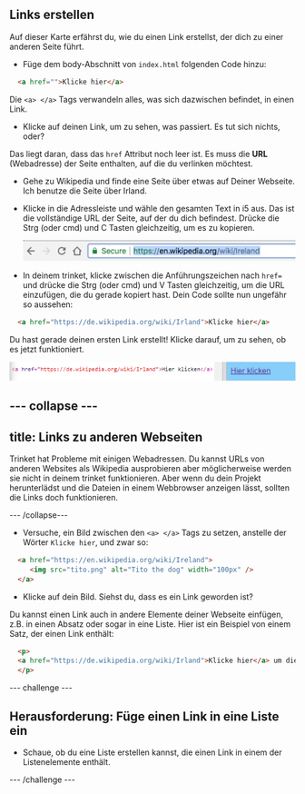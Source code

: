 ## Links erstellen

Auf dieser Karte erfährst du, wie du einen Link erstellst, der dich zu einer anderen Seite führt.

- Füge dem body-Abschnitt von `index.html` folgenden Code hinzu:

```html
  <a href="">Klicke hier</a>
```

Die `<a> </a>` Tags verwandeln alles, was sich dazwischen befindet, in einen Link.

- Klicke auf deinen Link, um zu sehen, was passiert. Es tut sich nichts, oder?

Das liegt daran, dass das `href` Attribut noch leer ist. Es muss die **URL** (Webadresse) der Seite enthalten, auf die du verlinken möchtest.

- Gehe zu Wikipedia und finde eine Seite über etwas auf Deiner Webseite. Ich benutze die Seite über Irland.

- Klicke in die Adressleiste und wähle den gesamten Text in i5 aus. Das ist die vollständige URL der Seite, auf der du dich befindest. Drücke die <kdb>Strg</kdb> (oder <kdb>cmd</kdb>) und <kdb>C</kdb> Tasten gleichzeitig, um es zu kopieren.
    
    ![URL in der Adressleiste](images/AddressBarURL.png)

- In deinem trinket, klicke zwischen die Anführungszeichen nach `href=` und drücke die <kdb>Strg</kdb> (oder <kdb>cmd</kdb>) und <kdb>V</kdb> Tasten gleichzeitig, um die URL einzufügen, die du gerade kopiert hast. Dein Code sollte nun ungefähr so ​​aussehen:

```html
  <a href="https://de.wikipedia.org/wiki/Irland">Klicke hier</a>
```

Du hast gerade deinen ersten Link erstellt! Klicke darauf, um zu sehen, ob es jetzt funktioniert.

![Link-Tag](images/egLinkTagWithURL.png)

## \--- collapse \---

## title: Links zu anderen Webseiten

Trinket hat Probleme mit einigen Webadressen. Du kannst URLs von anderen Websites als Wikipedia ausprobieren aber möglicherweise werden sie nicht in deinem trinket funktionieren. Aber wenn du dein Projekt herunterlädst und die Dateien in einem Webbrowser anzeigen lässt, sollten die Links doch funktionieren.

\--- /collapse\---

- Versuche, ein Bild zwischen den `<a> </a>` Tags zu setzen, anstelle der Wörter `Klicke hier`, und zwar so:

```html
  <a href="https://en.wikipedia.org/wiki/Ireland">
     <img src="tito.png" alt="Tito the dog" width="100px" />
  </a>
```

- Klicke auf dein Bild. Siehst du, dass es ein Link geworden ist?

Du kannst einen Link auch in andere Elemente deiner Webseite einfügen, z.B. in einen Absatz oder sogar in eine Liste. Hier ist ein Beispiel von einem Satz, der einen Link enthält:

```html
  <p>
  <a href="https://de.wikipedia.org/wiki/Irland">Klicke hier</a> um die Wikipedia Seite zu lesen!
  </p>
```

\--- challenge \---

## Herausforderung: Füge einen Link in eine Liste ein

- Schaue, ob du eine Liste erstellen kannst, die einen Link in einem der Listenelemente enthält.

\--- /challenge \---